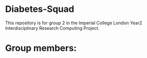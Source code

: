# Diabetes-Squad
This repository is for group 2 in the Imperial College London Year2 Interdisciplinary Research Computing Project.

# Group members:
